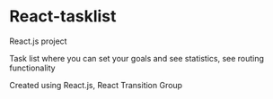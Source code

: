 # React-tasklist
React.js project

Task list where you can set your goals and see statistics, see routing functionality

Created using React.js, React Transition Group
